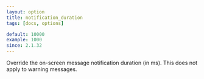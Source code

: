 ```yaml
---
layout: option
title: notification_duration
tags: [docs, options]

default: 10000
example: 1000
since: 2.1.32
---
```


Override the on-screen message notification duration (in ms). This does
not apply to warning messages.
